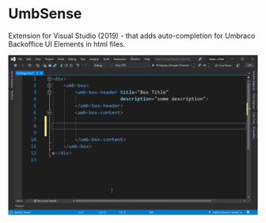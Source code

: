# UmbSense
Extension for Visual Studio (2019) - that adds auto-completion for Umbraco Backoffice UI Elements in html files. 

![](images/demo.gif)
